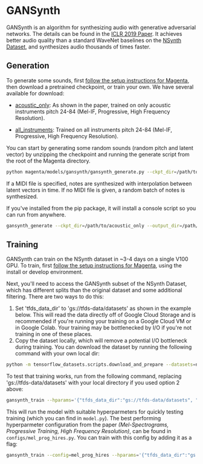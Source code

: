 # GANSynth

GANSynth is an algorithm for synthesizing audio with generative adversarial networks.
The details can be found in the [ICLR 2019 Paper](https://openreview.net/forum?id=H1xQVn09FX). It achieves better audio quality than a standard WaveNet baselines on the [NSynth Dataset](https://magenta.tensorflow.org/datasets/nsynth), and synthesizes audio thousands of times faster.

## Generation

To generate some sounds, first [follow the setup instructions for Magenta](https://github.com/tensorflow/magenta/blob/main/README.md), then download a pretrained checkpoint, or train your own. We have several available for download:

* [acoustic_only](https://storage.googleapis.com/magentadata/models/gansynth/acoustic_only.zip): As shown in the paper, trained on only acoustic instruments pitch 24-84 (Mel-IF, Progressive, High Frequency Resolution).

* [all_instruments](https://storage.googleapis.com/magentadata/models/gansynth/all_instruments.zip): Trained on all instruments pitch 24-84 (Mel-IF, Progressive, High Frequency Resolution).

You can start by generating some random sounds (random pitch and latent vector) by unzipping the checkpoint and running the generate script from the root of the Magenta directory.

```bash
python magenta/models/gansynth/gansynth_generate.py --ckpt_dir=/path/to/acoustic_only --output_dir=/path/to/output/dir --midi_file=/path/to/file.mid
```

If a MIDI file is specified, notes are synthesized with interpolation between latent vectors in time. If no MIDI file is given, a random batch of notes is synthesized.

If you've installed from the pip package, it will install a console script so you can run from anywhere.
```bash
gansynth_generate --ckpt_dir=/path/to/acoustic_only --output_dir=/path/to/output/dir --midi_file=/path/to/file.mid
```


## Training

GANSynth can train on the NSynth dataset in ~3-4 days on a single V100 GPU. To train, first [follow the setup instructions for Magenta](https://github.com/tensorflow/magenta/blob/main/README.md), using the install or develop environment.

Next, you'll need to access the GANSynth subset of the NSynth Dataset, which has different splits than the original dataset and some additional filtering. There are two ways to do this:

1. Set 'tfds_data_dir' to 'gs://tfds-data/datasets' as shown in the example below. This will read the data directly off of Google Cloud Storage and is recommended if you're running your training on a Google Cloud VM or in Google Colab. Your training may be bottlenecked by I/O if you're not training in one of these places.
1. Copy the dataset locally, which will remove a potential I/O bottleneck during training. You can download the dataset by running the following command with your own local dir:

```bash
python -m tensorflow_datasets.scripts.download_and_prepare --datasets=nsynth/gansynth_subset --tfds_dir=/path/to/local/dir
```

To test that training works, run from the following command, replacing 'gs://tfds-data/datasets' with your local directory if you used option 2 above:

```bash
gansynth_train --hparams='{"tfds_data_dir":"gs://tfds-data/datasets", "train_root_dir":"/tmp/gansynth/train"}'
```

This will run the model with suitable hyperparmeters for quickly testing training (which you can find in `model.py`). The best performing hyperparmeter configuration from the paper _(Mel-Spectrograms, Progressive Training, High Frequency Resolution)_, can be found in `configs/mel_prog_hires.py`. You can train with this config by adding it as a flag:

```bash
gansynth_train --config=mel_prog_hires --hparams='{"tfds_data_dir":"gs://tfds-data/datasets" "train_root_dir":"/tmp/gansynth/train"}'
```
